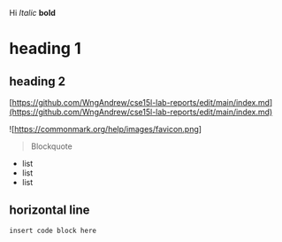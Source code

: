 Hi
*Italic*
**bold**
# heading 1
## heading 2
[https://github.com/WngAndrew/cse15l-lab-reports/edit/main/index.md](https://github.com/WngAndrew/cse15l-lab-reports/edit/main/index.md)

![https://commonmark.org/help/images/favicon.png]

> Blockquote

- list 
- list 
- list 

horizontal line
---

```
insert code block here
```
